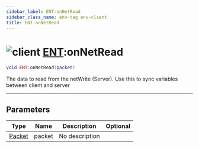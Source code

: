 ```yaml
---
sidebar_label: ENT:onNetRead
sidebar_class_name: env-tag env-client
title: ENT:onNetRead
---
```


# <img src='/img/wiki/client.png' alt='client' data-tag='env-tag' /> [ENT](../ent/README.md):onNetRead

```lua
void ENT:onNetRead(packet)
```

The data to read from the netWrite (Server). Use this to sync variables between client and server<br/>

-----------------
## Parameters

| Type   | Name | Description | Optional |
| ------ | ---- | ----------- | -------: |
| [Packet](../packet/README.md) | packet | No description |   |
